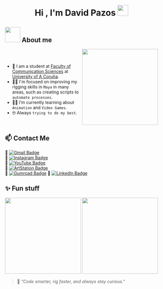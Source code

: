 <h1 align="center">Hi , I'm David Pazos <img src="https://media.giphy.com/media/hvRJCLFzcasrR4ia7z/giphy.gif" width="35"></h1>

## <picture><img src = "https://github.com/7oSkaaa/7oSkaaa/blob/main/Images/about_me.gif?raw=true" width = 50px></picture> About me

<picture> <img align="right" src="https://github.com/7oSkaaa/7oSkaaa/blob/main/Images/Right_Side.gif?raw=true" width = 250px></picture>

<br><br>

- :school: I am a student at [Faculty of Communication Sciences](https://comunicacion.udc.es/es) at [University of A Coruña](https://www.udc.es/).
- :technologist: I'm focused on improving my rigging skills in `Maya` in many areas, such as creating scripts to `automate processes`.
- :student: I’m currently learning about `Animation` and `Video Games`.
- :nerd_face: Always `trying to do my best`.
<br>

## 📫 Contact Me

📧 [![Gmail Badge](https://img.shields.io/badge/-davipazos3d@gmail.com-blue?style=flat&logo=Gmail&logoColor=white)](mailto:davipazos3d@gmail.com)  
📸 [![Instagram Badge](https://img.shields.io/badge/-@davipazos3d-E4405F?style=flat&logo=instagram&logoColor=white)](https://www.instagram.com/davipazos3d/)  
🎥 [![YouTube Badge](https://img.shields.io/badge/-YouTube-red?style=flat&logo=YouTube&logoColor=white)](https://www.youtube.com/@davipazos3d)  
🎨 [![ArtStation Badge](https://img.shields.io/badge/-ArtStation-13AFF0?style=flat&logo=ArtStation&logoColor=white)](https://www.artstation.com/davipazos3d)  
🛒 [![Gumroad Badge](https://img.shields.io/badge/-Gumroad-00CCE8?style=flat&logo=gumroad&logoColor=white)](https://davipazos3d.gumroad.com)
📁 [![LinkedIn Badge](https://img.shields.io/badge/-LinkedIn-0077B5?style=flat&logo=linkedin&logoColor=white)](https://www.linkedin.com/in/david-pazos-7567b5321/)

## ✨ Fun stuff

<p align="center">
  <img src="https://media.giphy.com/media/Yr5YjRjQjG9rTnHFnY/giphy.gif" width="250px">
  <img src="https://media.giphy.com/media/kdFc8fubgS31b8DsVu/giphy.gif" width="250px">
</p>

> 💬 *"Code smarter, rig faster, and always stay curious."*

